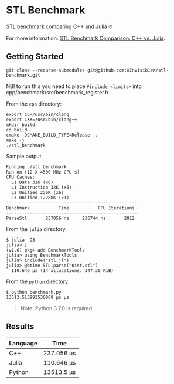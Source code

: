 # STL Benchmark

STL benchmark comparing C++ and Julia ⏱

For more information: [STL Benchmark Comparison: C++ vs. Julia](https://aaronang.github.io/2018/stl-benchmark-comparison-cpp-vs-julia/).

## Getting Started

```console
git clone --recurse-submodules git@github.com:XInvisib1eX/stl-benchmark.git
```

NB! to run this you need to place `#include <limits>` into cpp/benchmark/src/benchmark_register.h

From the `cpp` directory:

```console
export CC=/usr/bin/clang
export CXX=/usr/bin/clang++
mkdir build
cd build
cmake -DCMAKE_BUILD_TYPE=Release ..
make -j
./stl_benchmark
```

Sample output

```console
Running ./stl_benchmark
Run on (12 X 4500 MHz CPU s)
CPU Caches:
  L1 Data 32K (x6)
  L1 Instruction 32K (x6)
  L2 Unified 256K (x6)
  L3 Unified 12288K (x1)
--------------------------------------------------
Benchmark           Time           CPU Iterations
--------------------------------------------------
ParseStl       237056 ns     236744 ns       2912
```

From the `julia` directory:

```console
$ julia -O3
julia> ]
(v1.6) pkg> add BenchmarkTools
julia> using BenchmarkTools
julia> include("stl.jl")
julia> @btime STL.parse("nist.stl")
  110.646 μs (14 allocations: 347.30 KiB)
```

From the `python` directory:

```console
$ python benchmark.py
13513.513993530069 μs μs
```

> Note: Python 3.7.0 is required.

## Results

| Language | Time       |
|----------|------------|
| C++      | 237.056 μs |
| Julia    | 110.646 μs |
| Python   | 13513.5 μs |
